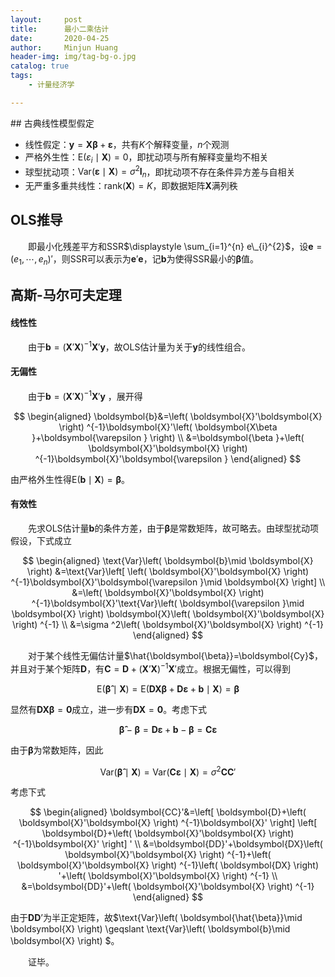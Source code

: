 ```yaml
---
layout:     post
title:      最小二乘估计
date:       2020-04-25
author:     Minjun Huang
header-img: img/tag-bg-o.jpg
catalog: true
tags:
    - 计量经济学

---
```


<head>
    <script src="https://cdn.mathjax.org/mathjax/latest/MathJax.js?config=TeX-AMS-MML_HTMLorMML" type="text/javascript"></script>
    <script type="text/x-mathjax-config">
        MathJax.Hub.Config({
            tex2jax: {
            skipTags: ['script', 'noscript', 'style', 'textarea', 'pre'],
            inlineMath: [['$','$']]
            }
        });
    </script>
</head>
## 古典线性模型假定

- 线性假定：$\boldsymbol{y}=\boldsymbol{X \beta} + \boldsymbol{\varepsilon}$，共有$K$个解释变量，$n$个观测
- 严格外生性：$\text{E}(\varepsilon_i \mid \boldsymbol{X})=0$，即扰动项与所有解释变量均不相关
- 球型扰动项：$\text{Var}(\boldsymbol{\varepsilon} \mid \boldsymbol{X})=\sigma^2 \boldsymbol{I}_n$，即扰动项不存在条件异方差与自相关
- 无严重多重共线性：$\text{rank}(\boldsymbol{X})=K$，即数据矩阵$\boldsymbol{X}$满列秩

## OLS推导

&emsp;&emsp;即最小化残差平方和SSR$\displaystyle \sum_{i=1}^{n} e\_{i}^{2}$，设$\boldsymbol{e}=(e_1,\cdots,e_n)'$，则SSR可以表示为$\boldsymbol{e}'\boldsymbol{e}$，记$\boldsymbol{b}$为使得SSR最小的$\boldsymbol{\beta}$值。

## 高斯-马尔可夫定理

#### 线性性

&emsp;&emsp;由于$\boldsymbol{b}=(\boldsymbol{X}'\boldsymbol{X})^{-1}\boldsymbol{X}'\boldsymbol{y}$，故OLS估计量为关于$\boldsymbol{y}$的线性组合。

#### 无偏性

&emsp;&emsp;由于$\boldsymbol{b}=(\boldsymbol{X}'\boldsymbol{X})^{-1}\boldsymbol{X}'\boldsymbol{y}$ ，展开得


$$
\begin{aligned}
\boldsymbol{b}&=\left( \boldsymbol{X}'\boldsymbol{X} \right) ^{-1}\boldsymbol{X}'\left( \boldsymbol{X\beta }+\boldsymbol{\varepsilon } \right) 
\\
&=\boldsymbol{\beta }+\left( \boldsymbol{X}'\boldsymbol{X} \right) ^{-1}\boldsymbol{X}'\boldsymbol{\varepsilon }
\end{aligned}
$$


由严格外生性得$\text{E}\left( \boldsymbol{b}\mid \boldsymbol{X} \right) =\boldsymbol{\beta }$。

#### 有效性

&emsp;&emsp;先求OLS估计量$\boldsymbol{b}$的条件方差，由于$\boldsymbol{\beta}$是常数矩阵，故可略去。由球型扰动项假设，下式成立


$$
\begin{aligned}
\text{Var}\left( \boldsymbol{b}\mid \boldsymbol{X} \right) &=\text{Var}\left[ \left( \boldsymbol{X}'\boldsymbol{X} \right) ^{-1}\boldsymbol{X}'\boldsymbol{\varepsilon }\mid \boldsymbol{X} \right] 
\\
&=\left( \boldsymbol{X}'\boldsymbol{X} \right) ^{-1}\boldsymbol{X}'\text{Var}\left( \boldsymbol{\varepsilon }\mid \boldsymbol{X} \right) \boldsymbol{X}\left( \boldsymbol{X}'\boldsymbol{X} \right) ^{-1}
\\
&=\sigma ^2\left( \boldsymbol{X}'\boldsymbol{X} \right) ^{-1}
\end{aligned}
$$


&emsp;&emsp;对于某个线性无偏估计量$\hat{\boldsymbol{\beta}}=\boldsymbol{Cy}$，并且对于某个矩阵$\boldsymbol{D}$，有$\boldsymbol{C}=\boldsymbol{D}+(\boldsymbol{X}’\boldsymbol{X})^{-1}\boldsymbol{X}'$成立。根据无偏性，可以得到


$$
\text{E}\left( \boldsymbol{\hat{\beta}}\mid \boldsymbol{X} \right) =\text{E}\left( \boldsymbol{DX\beta }+\boldsymbol{D\varepsilon }+\boldsymbol{b}\mid \boldsymbol{X} \right) =\boldsymbol{\beta }
$$


显然有$\boldsymbol{DX \beta}=\mathbf{0}$成立，进一步有$\boldsymbol{DX}=\mathbf{0}$。考虑下式


$$
\boldsymbol{\hat{\beta}}-\boldsymbol{\beta }=\boldsymbol{D\varepsilon }+\boldsymbol{b}-\boldsymbol{\beta }=\boldsymbol{C\varepsilon }
$$


由于$\boldsymbol{\beta}$为常数矩阵，因此


$$
\text{Var}\left( \boldsymbol{\hat{\beta}}\mid \boldsymbol{X} \right) =\text{Var}\left( \boldsymbol{C\varepsilon }\mid \boldsymbol{X} \right) =\sigma ^2\boldsymbol{CC}'
$$


考虑下式


$$
\begin{aligned}
\boldsymbol{CC}'&=\left[ \boldsymbol{D}+\left( \boldsymbol{X}'\boldsymbol{X} \right) ^{-1}\boldsymbol{X}' \right] \left[ \boldsymbol{D}+\left( \boldsymbol{X}'\boldsymbol{X} \right) ^{-1}\boldsymbol{X}' \right] '
\\
&=\boldsymbol{DD}'+\boldsymbol{DX}\left( \boldsymbol{X}'\boldsymbol{X} \right) ^{-1}+\left( \boldsymbol{X}'\boldsymbol{X} \right) ^{-1}\left( \boldsymbol{DX} \right) '+\left( \boldsymbol{X}'\boldsymbol{X} \right) ^{-1}
\\
&=\boldsymbol{DD}'+\left( \boldsymbol{X}'\boldsymbol{X} \right) ^{-1}
\end{aligned}
$$


由于$\boldsymbol{D}\boldsymbol{D}’$为半正定矩阵，故$\text{Var}\left( \boldsymbol{\hat{\beta}}\mid \boldsymbol{X} \right) \geqslant \text{Var}\left( \boldsymbol{b}\mid \boldsymbol{X} \right) $。



&emsp;&emsp;证毕。